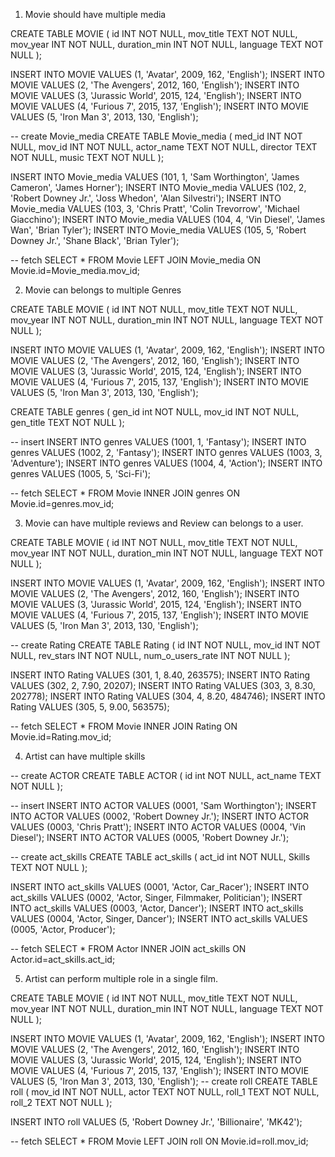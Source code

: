 1. Movie should have multiple media

CREATE TABLE MOVIE (
  id INT NOT NULL,
  mov_title TEXT NOT NULL,
  mov_year INT NOT NULL,
  duration_min INT NOT NULL,
  language TEXT NOT NULL
);

INSERT INTO MOVIE VALUES (1, 'Avatar', 2009, 162, 'English');
INSERT INTO MOVIE VALUES (2, 'The Avengers', 2012, 160, 'English');
INSERT INTO MOVIE VALUES (3, 'Jurassic World', 2015, 124, 'English');
INSERT INTO MOVIE VALUES (4, 'Furious 7', 2015, 137, 'English');
INSERT INTO MOVIE VALUES (5, 'Iron Man 3', 2013, 130, 'English');

-- create Movie_media
CREATE TABLE Movie_media (
  med_id INT NOT NULL,
  mov_id INT NOT NULL,
  actor_name TEXT NOT NULL,
  director TEXT NOT NULL,
  music TEXT NOT NULL
);

INSERT INTO Movie_media VALUES (101, 1, 'Sam Worthington', 'James Cameron', 'James Horner');
INSERT INTO Movie_media VALUES (102, 2, 'Robert Downey Jr.', 'Joss Whedon', 'Alan Silvestri');
INSERT INTO Movie_media VALUES (103, 3, 'Chris Pratt', 'Colin Trevorrow', 'Michael Giacchino');
INSERT INTO Movie_media VALUES (104, 4, 'Vin Diesel', 'James Wan', 'Brian Tyler');
INSERT INTO Movie_media VALUES (105, 5, 'Robert Downey Jr.', 'Shane Black', 'Brian Tyler');

-- fetch 
SELECT * FROM Movie 
LEFT JOIN Movie_media 
ON 
Movie.id=Movie_media.mov_id;

2. Movie can belongs to multiple Genres

CREATE TABLE MOVIE (
  id INT NOT NULL,
  mov_title TEXT NOT NULL,
  mov_year INT NOT NULL,
  duration_min INT NOT NULL,
  language TEXT NOT NULL
);

INSERT INTO MOVIE VALUES (1, 'Avatar', 2009, 162, 'English');
INSERT INTO MOVIE VALUES (2, 'The Avengers', 2012, 160, 'English');
INSERT INTO MOVIE VALUES (3, 'Jurassic World', 2015, 124, 'English');
INSERT INTO MOVIE VALUES (4, 'Furious 7', 2015, 137, 'English');
INSERT INTO MOVIE VALUES (5, 'Iron Man 3', 2013, 130, 'English');

CREATE TABLE genres (
  gen_id int NOT NULL,
  mov_id INT NOT NULL,
  gen_title TEXT NOT NULL
);

-- insert
INSERT INTO genres VALUES (1001, 1, 'Fantasy');
INSERT INTO genres VALUES (1002, 2, 'Fantasy');
INSERT INTO genres VALUES (1003, 3, 'Adventure');
INSERT INTO genres VALUES (1004, 4, 'Action');
INSERT INTO genres VALUES (1005, 5, 'Sci-Fi');


-- fetch 
SELECT * FROM Movie 
INNER JOIN genres 
ON 
Movie.id=genres.mov_id;

3. Movie can have multiple reviews and Review can belongs to a user.

CREATE TABLE MOVIE (
  id INT NOT NULL,
  mov_title TEXT NOT NULL,
  mov_year INT NOT NULL,
  duration_min INT NOT NULL,
  language TEXT NOT NULL
);

INSERT INTO MOVIE VALUES (1, 'Avatar', 2009, 162, 'English');
INSERT INTO MOVIE VALUES (2, 'The Avengers', 2012, 160, 'English');
INSERT INTO MOVIE VALUES (3, 'Jurassic World', 2015, 124, 'English');
INSERT INTO MOVIE VALUES (4, 'Furious 7', 2015, 137, 'English');
INSERT INTO MOVIE VALUES (5, 'Iron Man 3', 2013, 130, 'English');

-- create Rating
CREATE TABLE Rating (
  id INT NOT NULL,
  mov_id INT NOT NULL,
  rev_stars INT NOT NULL,
  num_o_users_rate INT NOT NULL
);

INSERT INTO Rating VALUES (301, 1, 8.40, 263575);
INSERT INTO Rating VALUES (302, 2, 7.90, 20207);
INSERT INTO Rating VALUES (303, 3, 8.30, 202778);
INSERT INTO Rating VALUES (304, 4, 8.20, 484746);
INSERT INTO Rating VALUES (305, 5, 9.00, 563575);

-- fetch 
SELECT * FROM Movie 
INNER JOIN Rating 
ON 
Movie.id=Rating.mov_id;

4. Artist can have multiple skills

-- create ACTOR
CREATE TABLE ACTOR (
  id int NOT NULL,
  act_name TEXT NOT NULL
);

-- insert
INSERT INTO ACTOR VALUES (0001, 'Sam Worthington');
INSERT INTO ACTOR VALUES (0002, 'Robert Downey Jr.');
INSERT INTO ACTOR VALUES (0003, 'Chris Pratt');
INSERT INTO ACTOR VALUES (0004, 'Vin Diesel');
INSERT INTO ACTOR VALUES (0005, 'Robert Downey Jr.');

-- create act_skills
CREATE TABLE act_skills (
  act_id int NOT NULL,
  Skills TEXT NOT NULL
);

INSERT INTO act_skills VALUES (0001, 'Actor, Car_Racer');
INSERT INTO act_skills VALUES (0002, 'Actor, Singer, Filmmaker, Politician');
INSERT INTO act_skills VALUES (0003, 'Actor, Dancer');
INSERT INTO act_skills VALUES (0004, 'Actor, Singer, Dancer');
INSERT INTO act_skills VALUES (0005, 'Actor, Producer');

-- fetch 
SELECT * FROM Actor 
INNER JOIN act_skills 
ON 
Actor.id=act_skills.act_id;

5. Artist can perform multiple role in a single film.

CREATE TABLE MOVIE (
  id INT NOT NULL,
  mov_title TEXT NOT NULL,
  mov_year INT NOT NULL,
  duration_min INT NOT NULL,
  language TEXT NOT NULL
);

INSERT INTO MOVIE VALUES (1, 'Avatar', 2009, 162, 'English');
INSERT INTO MOVIE VALUES (2, 'The Avengers', 2012, 160, 'English');
INSERT INTO MOVIE VALUES (3, 'Jurassic World', 2015, 124, 'English');
INSERT INTO MOVIE VALUES (4, 'Furious 7', 2015, 137, 'English');
INSERT INTO MOVIE VALUES (5, 'Iron Man 3', 2013, 130, 'English');
-- create roll 
CREATE TABLE roll ( mov_id INT NOT NULL, actor TEXT NOT NULL, roll_1 TEXT NOT NULL, roll_2 TEXT NOT NULL );

INSERT INTO roll VALUES (5, 'Robert Downey Jr.', 'Billionaire', 'MK42');

-- fetch SELECT * FROM Movie LEFT JOIN roll ON Movie.id=roll.mov_id;
